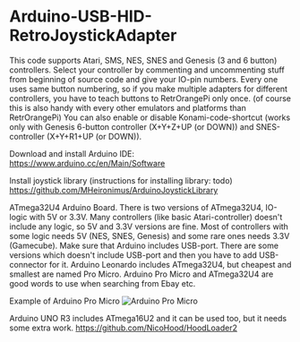 # Arduino-USB-HID-RetroJoystickAdapter

This code supports Atari, SMS, NES, SNES and Genesis (3 and 6 button) controllers. Select your controller by commenting and uncommenting stuff from beginning of source code and give your IO-pin numbers.
Every one uses same button numbering, so if you make multiple adapters for different controllers, you have to teach buttons to RetrOrangePi only once. (of course this is also handy with every other emulators and platforms than RetrOrangePi)
You can also enable or disable Konami-code-shortcut (works only with Genesis 6-button controller (X+Y+Z+UP (or DOWN)) and SNES-controller (X+Y+R1+UP (or DOWN)).

Download and install Arduino IDE:
https://www.arduino.cc/en/Main/Software

Install joystick library (instructions for installing library: todo)
https://github.com/MHeironimus/ArduinoJoystickLibrary


ATmega32U4 Arduino Board. There is two versions of ATmega32U4, IO-logic with 5V or 3.3V. Many controllers (like basic Atari-controller) doesn't include any logic, so 5V and 3.3V versions are fine. Most of controllers with some logic needs 5V (NES, SNES, Genesis) and some rare ones needs 3.3V (Gamecube). Make sure that Arduino includes USB-port. There are some versions which doesn't include USB-port and then you have to add USB-connector for it. Arduino Leonardo includes ATmega32U4, but cheapest and smallest are named Pro Micro. Arduino Pro Micro and ATmega32U4 are good words to use when searching from Ebay etc.

Example of Arduino Pro Micro
![Arduino Pro Micro](https://github.com/mcgurk/Arduino-USB-HID-RetroJoystickAdapter/raw/master/Arduino_ProMicro.jpg)

Arduino UNO R3 includes ATmega16U2 and it can be used too, but it needs some extra work.
https://github.com/NicoHood/HoodLoader2
